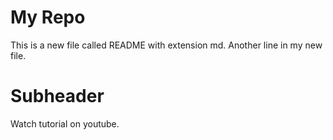 # My Repo
This is a new file called README with extension md.
Another line in my new file.

# Subheader 
Watch tutorial on youtube.
